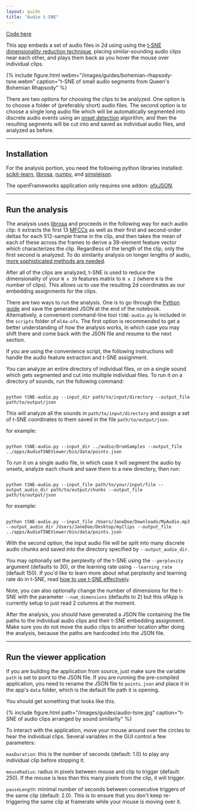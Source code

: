 ```yaml
---
layout: guide
title: "Audio t-SNE"
---
```


[Code here](https://github.com/ml4a/ml4a-ofx/tree/master/apps/AudioTSNEViewer)

This app embeds a set of audio files in 2d using using the [t-SNE dimensionality reduction technique](https://lvdmaaten.github.io/tsne/), placing similar-sounding audio clips near each other, and plays them back as you hover the mouse over individual clips.

{% include figure.html webm="/images/guides/bohemian-rhapsody-tsne.webm" caption="t-SNE of small audio segments from Queen's Bohemian Rhapsody" %}

There are two options for choosing the clips to be analyzed. One option is to choose a folder of (preferably short) audio files. The second option is to choose a single long audio file which will be automatically segmented into discrete audio events using an [onset detection](https://en.wikipedia.org/wiki/Onset_(audio)) algorithm, and then the resulting segments will be cut into and saved as individual audio files, and analyzed as before. 

---

## Installation

For the analysis portion, you need the following python libraries installed: [scikit-learn](http://scikit-learn.org/stable/install.html), [librosa](https://librosa.github.io/librosa/), [numpy](https://docs.scipy.org/doc/numpy/user/install.html), and [simplejson](https://simplejson.readthedocs.io/en/latest/).

The openFrameworks application only requires one addon: [ofxJSON](https://github.com/jeffcrouse/ofxJSON).

---

## Run the analysis

The analysis uses [librosa](https://librosa.github.io) and proceeds in the following way for each audio clip: it extracts the first 13 [MFCCs](https://en.wikipedia.org/wiki/Mel-frequency_cepstrum) as well as their first and second-order deltas for each 512-sample frame in the clip, and then takes the mean of each of these across the frames to derive a 39-element feature vector which characterizes the clip. Regardless of the length of the clip, only the first second is analyzed. To do similarity analysis on longer lengths of audio, [more sophisticated methods are needed](http://www.ismir.net/).

After all of the clips are analyzed, t-SNE is used to reduce the dimensionality of your `N x 39` features matrix to `N x 2` (where `N` is the number of clips). This allows us to use the resulting 2d coordinates as our embedding assignments for the clips. 

There are two ways to run the analysis. One is to go through the [Python guide](https://github.com/ml4a/ml4a-guides/blob/master/notebooks/audio-tsne.ipynb) and save the generated JSON at the end of the notebook. Alternatively, a convenient command-line tool `tSNE-audio.py` is included in the `scripts` folder of `ml4a-ofx`. The first option is recommended to get a better understanding of how the analysis works, in which case you may shift there and come back with the JSON file and resume to the next section. 

If you are using the convenience script, the following instructions will handle the audio feature extraction and t-SNE assignment.

You can analyze an entire directory of individual files, or on a single sound which gets segmented and cut into multiple individual files. To run it on a directory of sounds, run the following command:

<code>
python tSNE-audio.py --input_dir path/to/input/directory --output_file path/to/output/json
</code>

This will analyze all the sounds in `path/to/input/directory` and assign a set of t-SNE coordinates to them saved in the file `path/to/output/json`.

for example:

<code>
python tSNE-audio.py --input_dir ../audio/DrumSamples --output_file ../apps/AudioTSNEViewer/bin/data/points.json
</code>

To run it on a single audio file, in which case it will segment the audio by onsets, analyze each chunk and save them to a new directory, then run:

<code>
python tSNE-audio.py --input_file path/to/your/input/file --output_audio_dir path/to/output/chunks --output_file path/to/output/json
</code>

for example:

<code>
python tSNE-audio.py --input_file /Users/JaneDoe/Downloads/MyAudio.mp3 --output_audio_dir /Users/JaneDoe/Desktop/myClips --output_file ../apps/AudioTSNEViewer/bin/data/points.json
</code>

With the second option, the input audio file will be split into many discrete audio chunks and saved into the directory specified by `--output_audio_dir`. 

You may optionally set the perplexity of the t-SNE using the `--perplexity` argument (defaults to 30), or the learning rate using `--learning_rate` (default 150). If you'd like to learn more about what perplexity and learning rate do in t-SNE, read [how to use t-SNE effectively](http://distill.pub/2016/misread-tsne/).

Note, you can also optionally change the number of dimensions for the t-SNE with the parameter `--num_dimensions` (defaults to 2) but this ofApp is currently setup to just read 2 columns at the moment.

After the analysis, you should have generated a JSON file containing the file paths to the individual audio clips and their t-SNE embedding assignment. Make sure you do not move the audio clips to another location after doing the analysis, because the paths are hardcoded into the JSON file.

---

## Run the viewer application

If you are building the application from source, just make sure the variable `path` is set to point to the JSON file. If you are running the pre-compiled application, you need to rename the JSON file to `points.json` and place it in the app's `data` folder, which is the default file path it is opening.

You should get something that looks like this.

{% include figure.html path="/images/guides/audio-tsne.jpg" caption="t-SNE of audio clips arranged by sound similarity" %}

To interact with the application, move your mouse around over the circles to hear the individual clips. Several variables in the GUI control a few parameters:

`maxDuration`: this is the number of seconds (default: 1.0) to play any individual clip before stopping it.

`mouseRadius`: radius in pixels between mouse and clip to trigger (default: 250). If the mouse is less than this many pixels from the clip, it will trigger.

`pauseLength`: minimal number of seconds between consecutive triggers of the same clip (default: 2.0). This is to ensure that you don't keep re-triggering the same clip at framerate while your mouse is moving over it.
